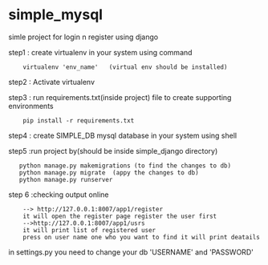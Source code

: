 # simple_mysql
simle project for login n register using django


step1 : create virtualenv in your system using command
        
        virtualenv 'env_name'   (virtual env should be installed)
step2 : Activate virtualenv

step3 : run requirements.txt(inside project) file to create supporting environments
        
        pip install -r requirements.txt
step4 : create SIMPLE_DB mysql database in your system using shell
        
step5 :run project by(should be inside simple_django directory)
       
       python manage.py makemigrations (to find the changes to db)
       python manage.py migrate  (appy the changes to db)
       python manage.py runserver 

step 6 :checking output online

        --> http://127.0.0.1:8007/app1/register
        it will open the register page register the user first
        -->http://127.0.0.1:8007/app1/usrs
        it will print list of registered user 
        press on user name one who you want to find it will print deatails


in settings.py you need to change your db 'USERNAME' and 'PASSWORD'
